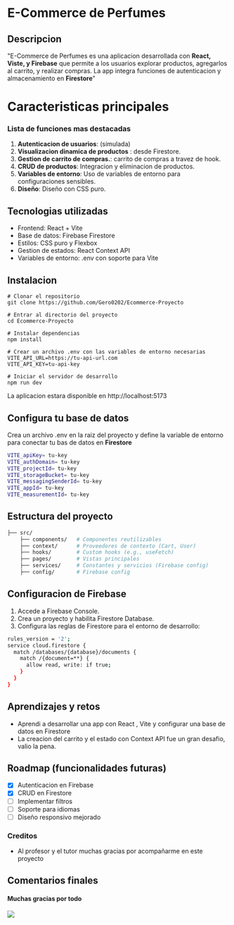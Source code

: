 # E-Commerce de Perfumes

## Descripcion
"E-Commerce de Perfumes es una aplicacion desarrollada con **React, Viste, y Firebase** que permite a los usuarios explorar productos, agregarlos al carrito, y realizar compras. La app integra funciones de autenticacion y almacenamiento en **Firestore**"

# Caracteristicas principales
### Lista de funciones mas destacadas

1. **Autenticacion de usuarios**: (simulada)
2. **Visualizacion dinamica de productos** : desde Firestore.
3. **Gestion de carrito de compras.**: carrito de compras a travez de hook.
4. **CRUD de productos**: Integracion y eliminacion de productos.
5. **Variables de entorno**: Uso de variables de entorno para configuraciones sensibles.
6. **Diseño**: Diseño con CSS puro.


## Tecnologias utilizadas 

 - Frontend: React + Vite
 - Base de datos: Firebase Firestore
 - Estilos: CSS puro y Flexbox
 - Gestion de estados: React Context API
 - Variables de entorno: .env con soporte para Vite 

## Instalacion

```shellscript
# Clonar el repositorio
git clone https://github.com/Gero0202/Ecommerce-Proyecto

# Entrar al directorio del proyecto
cd Ecommerce-Proyecto

# Instalar dependencias
npm install

# Crear un archivo .env con las variables de entorno necesarias
VITE_API_URL=https://tu-api-url.com
VITE_API_KEY=tu-api-key

# Iniciar el servidor de desarrollo
npm run dev
```

La aplicacion estara disponible en http://localhost:5173

## Configura tu base de datos

Crea un archivo .env en la raiz del proyecto y define la variable de entorno para conectar tu bas de datos en **Firestore**

```sh
VITE_apiKey= tu-key
VITE_authDomain= tu-key
VITE_projectId= tu-key
VITE_storageBucket= tu-key
VITE_messagingSenderId= tu-key
VITE_appId= tu-key
VITE_measurementId= tu-key
```

## Estructura del proyecto

```sh
├── src/
    ├── components/   # Componentes reutilizables
    ├── context/      # Proveedores de contexto (Cart, User)
    ├── hooks/        # Custom hooks (e.g., useFetch)
    ├── pages/        # Vistas principales
    ├── services/     # Constantes y servicios (Firebase config)
    ├── config/       # Firebase config
```

## Configuracion de Firebase

1. Accede a Firebase Console.
2. Crea un proyecto y habilita Firestore Database.
3. Configura las reglas de Firestore para el entorno de desarrollo:

```sh
rules_version = '2';
service cloud.firestore {
  match /databases/{database}/documents {
    match /{document=**} {
      allow read, write: if true;
    }
  }
}
```

## Aprendizajes y retos

 - Aprendi a desarrollar una app con React , Vite y configurar una base de datos en Firestore
 - La creacion del carrito y el estado con Context API fue un gran desafio, valio la pena. 

## Roadmap (funcionalidades futuras)

- [x] Autenticacion en Firebase
- [x] CRUD en Firestore
- [ ] Implementar filtros
- [ ] Soporte para idiomas
- [ ] Diseño responsivo mejorado

### Creditos 

- Al profesor y el tutor muchas gracias por acompañarme en este proyecto

## Comentarios finales

#### Muchas gracias por todo

<div aling="center">
 <img src="https://media4.giphy.com/media/blSTtZehjAZ8I/giphy.webp?cid=790b7611r1bp83w9a4uj03ifhbjdxgx8q6425dik5jlg3yj5&ep=v1_gifs_search&rid=giphy.webp&ct=g">
</div>